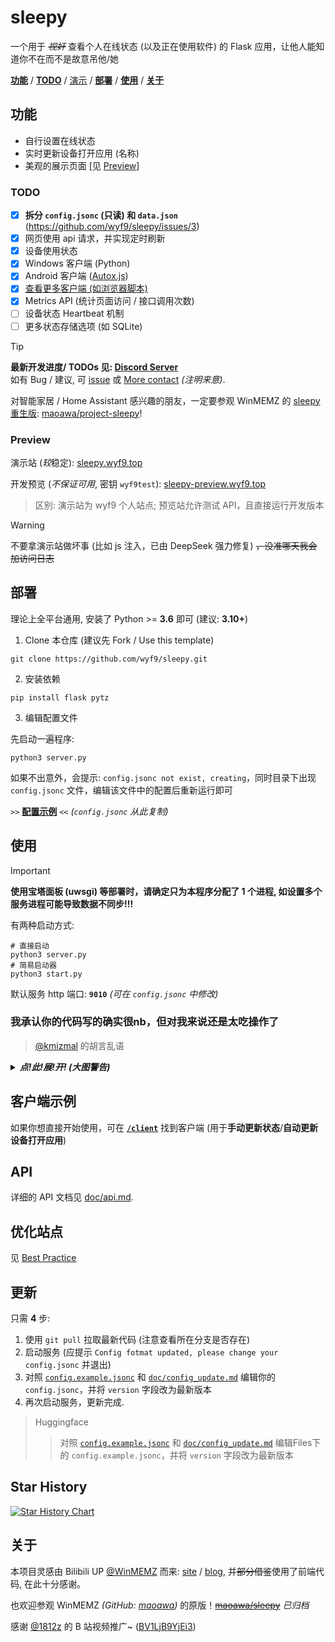 # sleepy

一个用于 ~~*视奸*~~ 查看个人在线状态 (以及正在使用软件) 的 Flask 应用，让他人能知道你不在而不是故意吊他/她

[**功能**](#功能) / [**TODO**](#todo) / [演示](#preview) / [**部署**](#部署) / [**使用**](#使用) / [**关于**](#关于)

## 功能

- 自行设置在线状态
- 实时更新设备打开应用 (名称)
- 美观的展示页面 [见 [Preview](#preview)]

### TODO

- [x] **拆分 `config.jsonc` (只读) 和 `data.json`** (https://github.com/wyf9/sleepy/issues/3)
- [x] 网页使用 api 请求，并实现定时刷新
- [x] 设备使用状态
- [x] Windows 客户端 (Python)
- [x] Android 客户端 ([Autox.js](http://doc.autoxjs.com/))
- [x] [查看更多客户端 (如浏览器脚本)](./client/README.md)
- [x] Metrics API (统计页面访问 / 接口调用次数)
- [ ] 设备状态 Heartbeat 机制
- [ ] 更多状态存储选项 (如 SQLite)

> [!TIP]
> **最新开发进度/ TODOs 见: [Discord Server](https://discord.gg/DyBY6gwkeg)** <br/>
> 如有 Bug / 建议, 可 [issue](https://github.com/wyf9/sleepy/issues/new) 或 [More contact](https://wyf9.top/#/contact) *(注明来意)*.

对智能家居 / Home Assistant 感兴趣的朋友，一定要参观 WinMEMZ 的 [sleepy 重生版](https://maao.cc/project-sleepy/): [maoawa/project-sleepy](https://github.com/maoawa/project-sleepy)!

<!-- > **以及 [开发分支 `dev-2025-2-1`](https://github.com/wyf9/sleepy/tree/dev-2025-2-1)** <br/> -->

### Preview

演示站 (*较*稳定): [sleepy.wyf9.top](https://sleepy.wyf9.top)

开发预览 (*不保证可用*, 密钥 `wyf9test`): [sleepy-preview.wyf9.top](https://sleepy-preview.wyf9.top)

> 区别: 演示站为 wyf9 个人站点; 预览站允许测试 API，且直接运行开发版本

> [!WARNING]
> 不要拿演示站做坏事 (比如 js 注入，已由 DeepSeek 强力修复) ~~，没准哪天我会加访问日志~~

## 部署

理论上全平台通用, 安装了 Python >= **3.6** 即可 (建议: **3.10+**)

1. Clone 本仓库 (建议先 Fork / Use this template)

```shell
git clone https://github.com/wyf9/sleepy.git
```

2. 安装依赖

```shell
pip install flask pytz
```

3. 编辑配置文件

先启动一遍程序:

```shell
python3 server.py
```

如果不出意外，会提示: `config.jsonc not exist, creating`，同时目录下出现 `config.jsonc` 文件，编辑该文件中的配置后重新运行即可

`>>` **[配置示例](./config.example.jsonc)** `<<` *(`config.jsonc` 从此复制)*


## 使用

> [!IMPORTANT]
> **使用宝塔面板 (uwsgi) 等部署时，请确定只为本程序分配了 1 个进程, 如设置多个服务进程可能导致数据不同步!!!**

有两种启动方式:

```shell
# 直接启动
python3 server.py
# 简易启动器
python3 start.py
```

默认服务 http 端口: **`9010`** *(可在 `config.jsonc` 中修改)*

### 我承认你的代码写的确实很nb，但对我来说还是太吃操作了

> [@kmizmal](https://github.com/kmizmal) 的胡言乱语

<details>

***<summary>点!此!展!开! (大图警告)</summary>***

有没有更简单无脑的方法推荐一下  
**有的兄弟，有的！**
这样的方法有很多个，各个都是`GitHub` T<sub>0.5</sub>的操作  
我怕教太多了你学不会，现在只要点  
[这里](https://huggingface.co/spaces/sadg456/s?duplicate=true&visibility=public)  
然后自己去注册一个账号   填入一个秘钥（随便写但不推荐特殊符号及中文
然后这样
![链接](https://files.catbox.moe/svvdt6.png)
就可以复制你的`URL`了，
配置文件在这里
![配置](https://files.catbox.moe/xz5sd8.png)
按照文档改好自动重启就能用了  
不想把`secret`明文写在这里可以去 *Settings->Variables and secrets->New secret* 新建一个`SLEEPY_SECRET`变量存放`secret`  
</details>

## 客户端示例

如果你想直接开始使用，可在 **[`/client`](./client/README.md)** 找到客户端 (用于**手动更新状态**/**自动更新设备打开应用**)

## API

详细的 API 文档见 [doc/api.md](./doc/api.md).

## 优化站点

见 [Best Practice](./doc/best_practice.md)

## 更新

只需 **4** 步:

1. 使用 `git pull` 拉取最新代码 (注意查看所在分支是否存在)
2. 启动服务 (应提示 `Config fotmat updated, please change your config.jsonc` 并退出)
3. 对照 [`config.example.jsonc`](./config.example.jsonc) 和 [`doc/config_update.md`](./doc/config_update.md) 编辑你的 `config.jsonc`，并将 `version` 字段改为最新版本
4. 再次启动服务，更新完成.
> Huggingface
>>对照 [`config.example.jsonc`](./config.example.jsonc) 和 [`doc/config_update.md`](./doc/config_update.md) 编辑Files下的 `config.example.jsonc`，并将 `version` 字段改为最新版本
## Star History

[![Star History Chart](https://api.star-history.com/svg?repos=wyf9/sleepy&type=Date)](https://star-history.com/#wyf9/sleepy&Date)

## 关于

本项目灵感由 Bilibili UP [@WinMEMZ](https://space.bilibili.com/417031122) 而来: [site](https://maao.cc/sleepy/) / [blog](https://www.maodream.com/archives/192/), 并~~部分借鉴~~使用了前端代码, 在此十分感谢。

也欢迎参观 WinMEMZ *(GitHub: [maoawa](https://github.com/maoawa))* 的原版！~~[maoawa/sleepy](https://github.com/maoawa/sleepy)~~ *已归档*

感谢 [@1812z](https://github.com/1812z) 的 B 站视频推广~ ([BV1LjB9YjEi3](https://www.bilibili.com/video/BV1LjB9YjEi3))

